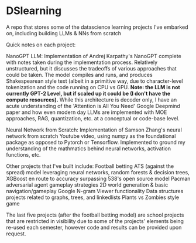 # DSlearning
A repo that stores some of the datascience learning projects I've embarked on, including building LLMs &amp; NNs from scratch

Quick notes on each project:

NanoGPT LLM:
  Implementation of Andrej Karpathy's NanoGPT complete with notes taken during the implementation process. Relatively unstructured, but it discusses the tradeoffs of various approaches that could be taken. The model compiles and runs, and produces Shakespearean style text (albeit in a primitive way, due to character-level tokenization and the code running on CPU vs GPU. **Note: the LLM is not currently GPT-2 Level, but if scaled up it could be (I don't have the compute resources).**
  While this architecture is decoder only, I have an acute understanding of the 'Attention is All You Need' Google Deepmind paper and how even modern day LLMs are implemented with MOE approaches, RAG, quantization, etc. at a conceptual or code-base level.

Neural Network from Scratch:
  Implementation of Samson Zhang's neural network from scratch Youtube video, using numpy as the foundational package as opposed to Pytorch or Tensorflow. Implemented to ground my understanding of the mathmatics behind neural networks, activation functions, etc. 


Other projects that I've built include:
  Football betting ATS (against the spread) model leveraging neural networks, random forests & decision trees, XGBoost en route to accuracy surpassing 538's open source model
  Pacman adversarial agent gameplay strategies
  2D world generation & basic navigation/gameplay
  Google N-gram Viewer functionality
  Data structures projects related to graphs, trees, and linkedlists
  Plants vs Zombies style game

  The last five projects (after the football betting model) are school projects that are restricted in visibility due to some of the projects' elements being re-used each semester, however code and results can be provided upon request. 
  
